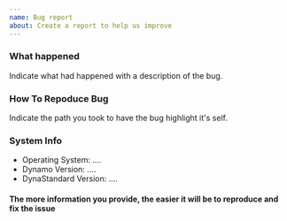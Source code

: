 ```yaml
---
name: Bug report
about: Create a report to help us improve
---
```

### What happened
Indicate what had happened with a description of the bug.

### How To Repoduce Bug
Indicate the path you took to have the bug highlight it's self.

### System Info
- Operating System: ....
- Dynamo Version: ....
- DynaStandard Version: ....


#### The more information you provide, the easier it will be to reproduce and fix the issue
